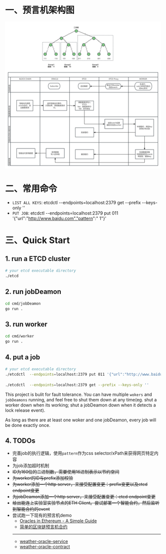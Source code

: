 # 一、预言机架构图
![](doc/img.png)
# 二、常用命令
* `LIST ALL KEYS`: etcdctl  --endpoints=localhost:2379 get --prefix --keys-only ''
* `PUT JOB`: etcdctl  --endpoints=localhost:2379 put 011 '{"url":"http://www.baidu.com","pattern":" 1"}'
# 三、Quick Start
## 1. run a ETCD cluster
```sh
# your etcd executable directory
./etcd
```
## 2. run jobDeamon
```sh
cd cmd/jobDeamon
go run .
```
## 3. run worker
```sh
cd cmd/worker
go run .
```
## 4. put a job
```sh
# your etcd executable directory
./etcdctl  --endpoints=localhost:2379 put 011 '{"url":"http://www.baidu.com","pattern":" 1"}'

./etcdctl  --endpoints=localhost:2379 get --prefix --keys-only ''
```
This project is bulit for fault tolerance. You can have multiple `wokers` and `jobDeamons` running, and feel free to shut them down at any time(eg. shut a worker down when its working; shut a jobDeamon down when it detects a lock release event).

As long as there are at least one woker and one jobDeamon, every job will be done exactly once.

## 4. TODOs
- 完善job的执行逻辑，使用`pattern`作为css selector/xPath来获得网页特定内容
- 为job添加超时机制
- ~~ID为160位的二进制数，需要使用16进制表示以节约空间~~
- ~~为worker的ID与prefix添加校验~~
- ~~为worker添加一个http server，来接受配置变更：prefix变更以及etcd endpoint变更~~
- ~~为jobDeamon添加一个http server，来接受配置变更：etcd endpoint变更~~
- ~~给出能连上实验室实验节点的ETH Client。尝试部署一个智能合约，然后监听到智能合约的event~~
- 尝试跑一下现有的预言机demo
  - [Oracles in Ethereum - A Simple Guide](https://kndrck.co/posts/ethereum_oracles_a_simple_guide/)
  - [简单的区块链预言机合约](https://learnblockchain.cn/article/3458)
  -----------------------
  - [weather-oracle-service](https://github.com/decent-labs/weather-oracle-service)
  - [weather-oracle-contract](https://github.com/decent-labs/weather-oracle-contract)